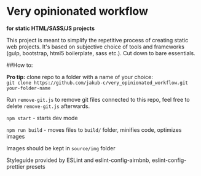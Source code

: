 # Very opinionated workflow

**for static HTML/SASS/JS projects**

This project is meant to simplify the repetitive process of creating static web projects. It's based on subjective choice of tools and frameworks (gulp, bootstrap, html5 boilerplate, sass etc.). Cut down to bare essentials.

##How to:

**Pro tip:** clone repo to a folder with a name of your choice:  
`git clone https://github.com/jakub-c/very_opinionated_workflow.git your-folder-name`

Run `remove-git.js` to remove git files connected to this repo, feel free to delete `remove-git.js` afterwards.

`npm start` - starts dev mode

`npm run build` - moves files to `build/` folder, minifies code, optimizes images

Images should be kept in `source/img` folder

Styleguide provided by ESLint and eslint-config-airnbnb, eslint-config-prettier presets
